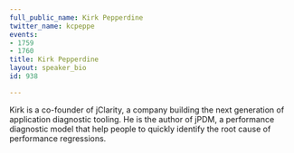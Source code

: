 ```yaml
---
full_public_name: Kirk Pepperdine
twitter_name: kcpeppe
events:
- 1759
- 1760
title: Kirk Pepperdine
layout: speaker_bio
id: 938

---
```

Kirk is a co-founder of jClarity, a company building the next generation of application diagnostic tooling. He is the author of jPDM, a performance diagnostic model that help people to quickly identify the root cause of performance regressions.